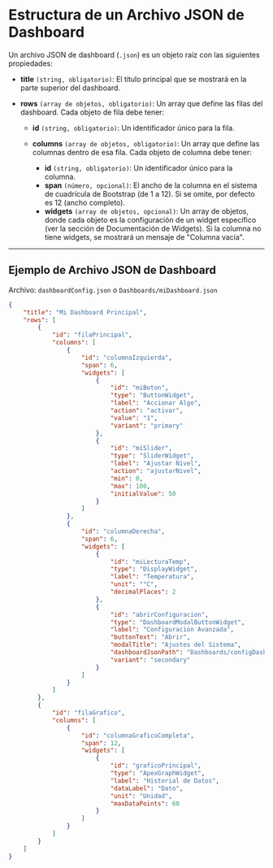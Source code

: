 #  Estructura de un Archivo JSON de Dashboard

Un archivo JSON de dashboard (`.json`) es un objeto raíz con las siguientes propiedades:

- **title** `(string, obligatorio)`: El título principal que se mostrará en la parte superior del dashboard.  
- **rows** `(array de objetos, obligatorio)`: Un array que define las filas del dashboard. Cada objeto de fila debe tener:

  - **id** `(string, obligatorio)`: Un identificador único para la fila.  
  - **columns** `(array de objetos, obligatorio)`: Un array que define las columnas dentro de esa fila. Cada objeto de columna debe tener:

    - **id** `(string, obligatorio)`: Un identificador único para la columna.  
    - **span** `(número, opcional)`: El ancho de la columna en el sistema de cuadrícula de Bootstrap (de 1 a 12). Si se omite, por defecto es 12 (ancho completo).  
    - **widgets** `(array de objetos, opcional)`: Un array de objetos, donde cada objeto es la configuración de un widget específico (ver la sección de Documentación de Widgets). Si la columna no tiene widgets, se mostrará un mensaje de "Columna vacía".  

---

## Ejemplo de Archivo JSON de Dashboard

Archivo: `dashboardConfig.json` o `Dashboards/miDashboard.json`

```json
{
    "title": "Mi Dashboard Principal",
    "rows": [
        {
            "id": "filaPrincipal",
            "columns": [
                {
                    "id": "columnaIzquierda",
                    "span": 6,
                    "widgets": [
                        {
                            "id": "miBoton",
                            "type": "ButtonWidget",
                            "label": "Accionar Algo",
                            "action": "activar",
                            "value": "1",
                            "variant": "primary"
                        },
                        {
                            "id": "miSlider",
                            "type": "SliderWidget",
                            "label": "Ajustar Nivel",
                            "action": "ajustarNivel",
                            "min": 0,
                            "max": 100,
                            "initialValue": 50
                        }
                    ]
                },
                {
                    "id": "columnaDerecha",
                    "span": 6,
                    "widgets": [
                        {
                            "id": "miLecturaTemp",
                            "type": "DisplayWidget",
                            "label": "Temperatura",
                            "unit": "°C",
                            "decimalPlaces": 2
                        },
                        {
                            "id": "abrirConfiguracion",
                            "type": "DashboardModalButtonWidget",
                            "label": "Configuración Avanzada",
                            "buttonText": "Abrir",
                            "modalTitle": "Ajustes del Sistema",
                            "dashboardJsonPath": "Dashboards/configDashboard.json",
                            "variant": "secondary"
                        }
                    ]
                }
            ]
        },
        {
            "id": "filaGrafico",
            "columns": [
                {
                    "id": "columnaGraficoCompleta",
                    "span": 12,
                    "widgets": [
                        {
                            "id": "graficoPrincipal",
                            "type": "ApexGraphWidget",
                            "label": "Historial de Datos",
                            "dataLabel": "Dato",
                            "unit": "Unidad",
                            "maxDataPoints": 60
                        }
                    ]
                }
            ]
        }
    ]
}
